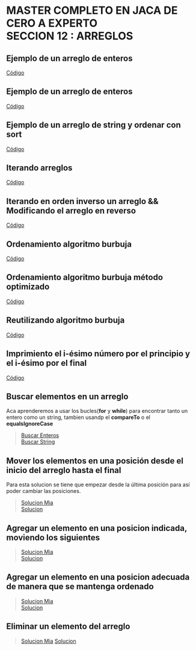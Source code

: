 # MASTER COMPLETO EN JACA DE CERO A EXPERTO <br> SECCION 12 : ARREGLOS

## Ejemplo de un arreglo de enteros

[Código](src/AAEjemploArregloInt.java)

## Ejemplo de un arreglo de enteros

[Código](src/BBEjemploArregloString.java)

## Ejemplo de un arreglo de string y ordenar con sort

[Código](src/CCIterandoArreglosFor.java)

## Iterando arreglos

[Código](src/DDIterarInversa.java)

## Iterando en orden inverso un arreglo && Modificando el arreglo en reverso

[Código](src/EEModificarArregloInversa.java)

## Ordenamiento algoritmo burbuja

[Código](src/FFOrdenarArrayMetodoBurbuja.java)

## Ordenamiento algoritmo burbuja método optimizado

[Código](src/GGMejoraMetodoBurjuja.java)

## Reutilizando algoritmo burbuja

[Código](src/HHBurbujaInt.java)

## Imprimiento el i-ésimo número por el principio y el i-ésimo por el final

[Código](src/IIEjemploArregloOrdenPrincipioFinal.java)

## Buscar elementos en un arreglo

Aca aprenderemos a usar los bucles(**for** y **while**) para encontrar tanto un entero como un string, tambien usandp
el **compareTo** o el **equalsIgnoreCase**
> [Buscar Enteros](src/PPBuscarArregloInt.java) \
> [Buscar String](src/PPBuscarArregloString.java)

## Mover los elementos en una posición desde el inicio del arreglo hasta el final

Para esta solucion se tiene que empezar desde la última posición para así poder cambiar las posiciones.

> [Solucion Mia](src/MoverUltimoElmentoAlInicio.java) \
> [Solucion](src/EjemploArreglosDesplazarPosicion.java)

## Agregar un elemento en una posicion indicada, moviendo los siguientes

> [Solucion Mia](src/EjemploAgregarMoviendoSiguienteMia.java) \
> [Solucion](src/EjemploAgregarMoviendoSiguiente.java)

## Agregar un elemento en una posicion adecuada de manera que se mantenga ordenado

> [Solucion Mia](src/AgregarElementoArrayOrdenadoMia.java) \
> [Solucion](src/AgregarElementoArrayOrdenado.java)

## Eliminar un elemento del arreglo
> [Solucion Mia](src/TTEliminarElementoArregloSolucion.java)
> [Solucion](src/TTEliminarElementoArreglo.java)